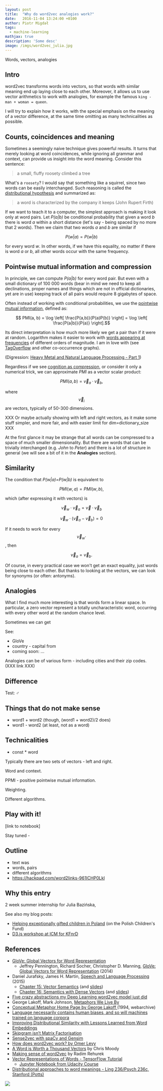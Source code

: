 ```yaml
---
layout: post
title:  "Why do word2vec analogies work?"
date:   2016-11-04 13:24:00 +0100
author: Piotr Migdał
tags:
  - machine-learning
mathjax: true
description: 'Some desc'
image: /imgs/word2vec_julia.jpg
---
```


Words, vectors, analogies

## Intro

word2vec transforms words into vectors, so that words with similar meaning end up laying close to each other. Moreover, it allows us to use vector arithmetics to work with analogies, for example the famous `king - man + woman = queen`.

I will try to explain how it works, with the special emphasis on the meaning of a vector difference, at the same time omitting as many technicalities as possible.

## Counts, coincidences and meaning

Sometimes a seemingly naive technique gives powerful results. It turns that merely looking at word coincidences, while ignoring all grammar and context, can provide us insight into the word meaning.
Consider this sentence:

> a small, fluffy roosety climbed a tree

What's a `roosety`? I would say that something like a squirrel, since two words can be easily interchanged. Such reasoning is called the [distributional hypothesis](https://en.wikipedia.org/wiki/Distributional_semantics) and summarized as:

> a word is characterized by the company it keeps (John Rupert Firth)

If we want to teach it to a computer, the simplest approach is making it look only at word pairs.
Let *P(a|b)* be conditional probability that given a word *b* there is word *a* within a short distance (let's say - being spaced by no more that 2 words).
Then we claim that two words *a* and *b* are similar if

$$ P(w|a) = P(w|b) $$

for every word *w*.
In other words, if we have this equality, no matter if there is word *a* or *b*, all other words occur with the same frequency.


## Pointwise mutual information and compression

In principle, we can compute *P(a|b)* for every word pair.
But even with a small dictionary of 100 000 words (bear in mind we need to keep all declinations, proper names and things which are not in official dictionaries, yet are in use) keeping track of all pairs would require 8 gigabytes of space.

Often instead of working with conditional probabilities, we use the [pointwise mutual information](https://en.wikipedia.org/wiki/Pointwise_mutual_information), defined as:

$$ PMI(a, b) = \log \left[ \frac{P(a,b)}{P(a)P(b)} \right] = \log \left[ \frac{P(a|b)}{P(a)} \right].$$

Its direct interpretation is how much more likely we get a pair than if it were at random.
Logarithm makes it easier to work with [words appearing at frequencies](https://en.wiktionary.org/wiki/Wiktionary:Frequency_lists/) of different orders of magnitude.
I am in love with (see [TagOverflow](https://github.com/stared/tagoverflow#tagoverflow) and other co-occurrence graphs).

(Digression: [Heavy Metal and Natural Language Processing - Part 1](http://www.degeneratestate.org/posts/2016/Apr/20/heavy-metal-and-natural-language-processing-part-1/))

Regardless if we see [cognition as compression](https://news.ycombinator.com/item?id=10954508), or consider it only a numerical trick, we can approximate *PMI* as a vector scalar product:

$$ PMI(a, b) = \vec{v}_a \cdot \vec{v}_b, $$

where $$\vec{v}_i$$ are vectors, typically of 50-300 dimensions.

XXX Or maybe actually showing with left and right vectors, as it make some stuff simpler, and more fair, and with easier limit for dim=dictionary_size XXX

At the first glance it may be strange that all words can be compressed to a space of much smaller dimensionality. But there are words that can be trivially interchanged (e.g. *John* to *Peter*) and there is a lot of structure in general (we will see a bit of it in the **Analogies** section).

## Similarity

The condition that *P(w|a)=P(w|b)* is equivalent to

$$ PMI(w, a) = PMI(w, b), $$

which (after expressing it with vectors) is

$$ \vec{v}_w \cdot \vec{v}_a = \vec{v} \cdot \vec{v}_b $$

$$ \vec{v}_w \cdot \left( \vec{v}_a - \vec{v}_b \right) = 0 $$

If it needs to work for every $$ \vec{v}_w \cdot $$, then

$$ \vec{v}_a = \vec{v}_b. $$

Of course, in every practical case we won't get an exact equality, just words being close to each other. But thanks to looking at the vectors, we can look for synonyms (or often: antonyms).

## Analogies

What I find much more interesting is that words form a linear space. In particular, a zero vector represent a totally uncharacteristic word, occurring with every other word at the random chance level.




Sometimes we can get


See:

* GloVe
* country - capital from
* coming soon: ...

Analogies can be of various form - including cities and their zip codes. (XXX link XXX)


## Difference

Test: ♂

## Things that do not make sense

* word1 + word2 (though, (word1 + word2)/2 does)
* word1 - word2 (at least, not as a word)

## Technicalities

* const * word

Typically there are two sets of vectors - left and right.

Word and context.

PPMI - positive pointwise mutual information.

Weighting.

Different algorithms.




## Play with it!

[link to notebook]

Stay tuned -

## Outline

* text was
* words, pairs
* different algorithms
* https://hackpad.com/word2links-961ICHP0Lkl


## Why this entry

2 week summer internship for Julia Bazińska,

See also my blog posts:

* [Helping exceptionally gifted children in Poland](http://crastina.se/gifted-children-in-poland-by-piotr-migdal/) (on the Polish Children's Fund)
* [D3.js workshop at ICM for KFnrD](http://p.migdal.pl/2016/02/09/d3js-icm-kfnrd.html)

## References

* [GloVe: Global Vectors for Word Representation](http://nlp.stanford.edu/projects/glove/)
  * Jeffrey Pennington, Richard Socher, Christopher D. Manning, [GloVe: Global Vectors for Word Representation](http://nlp.stanford.edu/pubs/glove.pdf) (2014)
* Daniel Jurafsky, James H. Martin, [Speech and Language Processing](https://web.stanford.edu/~jurafsky/slp3/) (2015)
  * [Chapter 15: Vector Semantics](https://web.stanford.edu/~jurafsky/slp3/15.pdf) (and [slides](https://web.stanford.edu/~jurafsky/slp3/slides/vector1.pdf))
  * [Chapter 16: Semantics with Dense Vectors](https://web.stanford.edu/~jurafsky/slp3/16.pdf) (and [slides](https://web.stanford.edu/~jurafsky/slp3/slides/vector2.pdf))
* [Five crazy abstractions my Deep Learning word2vec model just did](http://byterot.blogspot.com/2015/06/five-crazy-abstractions-my-deep-learning-word2doc-model-just-did-NLP-gensim.html)
* George Lakoff, Mark Johnson, [Metaphors We Live By](https://www.amazon.com/Metaphors-We-Live-George-Lakoff/dp/0226468011)
* [Conceptual Metaphor Home Page by George Lakoff ](http://web.archive.org/web/20121015142744/http://cogsci.berkeley.edu/lakoff) (1994, webarchive)
* [Language necessarily contains human biases, and so will machines trained on language corpora](https://freedom-to-tinker.com/2016/08/24/language-necessarily-contains-human-biases-and-so-will-machines-trained-on-language-corpora/)
* [Improving Distributional Similarity with Lessons Learned from Word Embeddings](https://levyomer.wordpress.com/2015/03/30/improving-distributional-similarity-with-lessons-learned-from-word-embeddings/)
* [Skipgram isn’t Matrix Factorisation](http://building-babylon.net/2016/05/12/skipgram-isnt-matrix-factorisation/)
* [Sense2vec with spaCy and Gensim](https://explosion.ai/blog/sense2vec-with-spacy)
* [How does word2vec work? by Omer Levy](https://www.quora.com/How-does-word2vec-work)
* [A Word is Worth a Thousand Vectors](http://multithreaded.stitchfix.com/blog/2015/03/11/word-is-worth-a-thousand-vectors/) by Chris Moody
* [Making sense of word2vec](https://rare-technologies.com/making-sense-of-word2vec) by Radim Rehurek
* [Vector Representations of Words - TensorFlow Tutorial](https://www.tensorflow.org/versions/r0.11/tutorials/word2vec/index.html)
  * [Jupyter Notebook from Udacity Course](https://github.com/tensorflow/tensorflow/blob/master/tensorflow/examples/udacity/5_word2vec.ipynb)
* [Distributional approaches to word meanings - Ling 236/Psych 236c, Stanford (Potts)](http://web.stanford.edu/class/linguist236/materials/ling236-handout-05-09-vsm.pdf)

![](/imgs/word2vec_julia.jpg)
